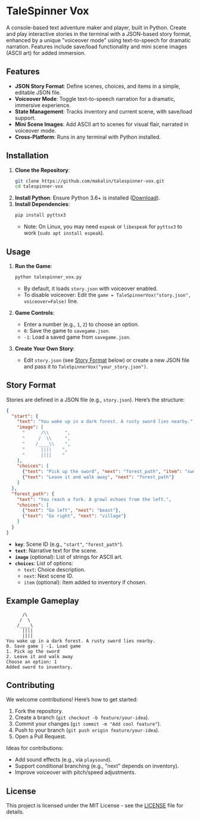 # TaleSpinner Vox

A console-based text adventure maker and player, built in Python. Create and play interactive stories in the terminal with a JSON-based story format, enhanced by a unique "voiceover mode" using text-to-speech for dramatic narration. Features include save/load functionality and mini scene images (ASCII art) for added immersion.

## Features
- **JSON Story Format**: Define scenes, choices, and items in a simple, editable JSON file.
- **Voiceover Mode**: Toggle text-to-speech narration for a dramatic, immersive experience.
- **State Management**: Tracks inventory and current scene, with save/load support.
- **Mini Scene Images**: Add ASCII art to scenes for visual flair, narrated in voiceover mode.
- **Cross-Platform**: Runs in any terminal with Python installed.

## Installation
1. **Clone the Repository**:
   ```bash
   git clone https://github.com/makalin/talespinner-vox.git
   cd talespinner-vox
   ```
2. **Install Python**: Ensure Python 3.6+ is installed ([Download](https://www.python.org/downloads/)).
3. **Install Dependencies**:
   ```bash
   pip install pyttsx3
   ```
   - Note: On Linux, you may need `espeak` or `libespeak` for `pyttsx3` to work (`sudo apt install espeak`).

## Usage
1. **Run the Game**:
   ```bash
   python talespinner_vox.py
   ```
   - By default, it loads `story.json` with voiceover enabled.
   - To disable voiceover: Edit the `game = TaleSpinnerVox("story.json", voiceover=False)` line.

2. **Game Controls**:
   - Enter a number (e.g., `1`, `2`) to choose an option.
   - `0`: Save the game to `savegame.json`.
   - `-1`: Load a saved game from `savegame.json`.

3. **Create Your Own Story**:
   - Edit `story.json` (see [Story Format](#story-format) below) or create a new JSON file and pass it to `TaleSpinnerVox("your_story.json")`.

## Story Format
Stories are defined in a JSON file (e.g., `story.json`). Here’s the structure:

```json
{
  "start": {
    "text": "You wake up in a dark forest. A rusty sword lies nearby.",
    "image": [
      "      /\\      ",
      "     /  \\     ",
      "    /____\\    ",
      "      ||||    ",
      "      ||||    "
    ],
    "choices": [
      {"text": "Pick up the sword", "next": "forest_path", "item": "sword"},
      {"text": "Leave it and walk away", "next": "forest_path"}
    ]
  },
  "forest_path": {
    "text": "You reach a fork. A growl echoes from the left.",
    "choices": [
      {"text": "Go left", "next": "beast"},
      {"text": "Go right", "next": "village"}
    ]
  }
}
```

- **`key`**: Scene ID (e.g., `"start"`, `"forest_path"`).
- **`text`**: Narrative text for the scene.
- **`image`** (optional): List of strings for ASCII art.
- **`choices`**: List of options:
  - `text`: Choice description.
  - `next`: Next scene ID.
  - `item` (optional): Item added to inventory if chosen.

## Example Gameplay
```
      /\
     /  \
    /____\
      ||||
      ||||
You wake up in a dark forest. A rusty sword lies nearby.
0. Save game | -1. Load game
1. Pick up the sword
2. Leave it and walk away
Choose an option: 1
Added sword to inventory.
```

## Contributing
We welcome contributions! Here’s how to get started:
1. Fork the repository.
2. Create a branch (`git checkout -b feature/your-idea`).
3. Commit your changes (`git commit -m "Add cool feature"`).
4. Push to your branch (`git push origin feature/your-idea`).
5. Open a Pull Request.

Ideas for contributions:
- Add sound effects (e.g., via `playsound`).
- Support conditional branching (e.g., "next" depends on inventory).
- Improve voiceover with pitch/speed adjustments.

## License
This project is licensed under the MIT License - see the [LICENSE](LICENSE) file for details.
